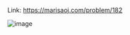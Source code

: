 Link: https://marisaoj.com/problem/182

![image](https://github.com/user-attachments/assets/84b8378f-b02f-48d3-a266-1d2725e22912)
